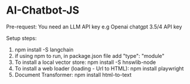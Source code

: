 # AI-Chatbot-JS

Pre-request: You need an LLM API key e.g Openai chatgpt 3.5/4 API key

Setup steps:
1. npm install -S langchain
2. if using npm to run, in package.json file add "type": "module"
3. To install a local vector store:   npm install -S hnswlib-node
4. To install a web loader (loading - Url to HTML): npm install playwright
5. Document Transformer: npm install html-to-text
